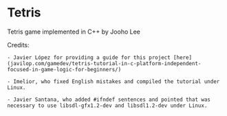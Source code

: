 # Tetris

Tetris game implemented in C++ by Jooho Lee

Credits:

    - Javier López for providing a guide for this project [here](javilop.com/gamedev/tetris-tutorial-in-c-platform-independent-focused-in-game-logic-for-beginners/)

    - Imelior, who fixed English mistakes and compiled the tutorial under Linux.

    - Javier Santana, who added #ifndef sentences and pointed that was necessary to use libsdl-gfx1.2-dev and libsdl1.2-dev under Linux.


